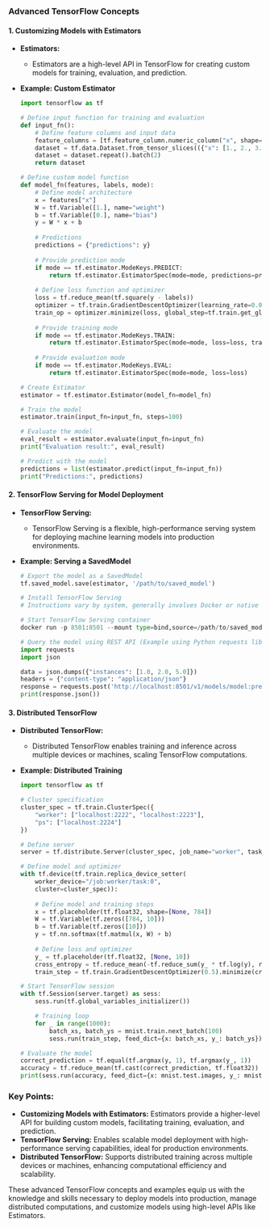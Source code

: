 ### Advanced TensorFlow Concepts

#### 1. Customizing Models with Estimators

- **Estimators:**
  - Estimators are a high-level API in TensorFlow for creating custom models for training, evaluation, and prediction.

- **Example: Custom Estimator**

  ```python
  import tensorflow as tf
  
  # Define input function for training and evaluation
  def input_fn():
      # Define feature columns and input data
      feature_columns = [tf.feature_column.numeric_column("x", shape=[1])]
      dataset = tf.data.Dataset.from_tensor_slices(({"x": [1., 2., 3., 4.]}, [0, -1, -2, -3]))
      dataset = dataset.repeat().batch(2)
      return dataset
  
  # Define custom model function
  def model_fn(features, labels, mode):
      # Define model architecture
      x = features["x"]
      W = tf.Variable([1.], name="weight")
      b = tf.Variable([0.], name="bias")
      y = W * x + b
      
      # Predictions
      predictions = {"predictions": y}
      
      # Provide prediction mode
      if mode == tf.estimator.ModeKeys.PREDICT:
          return tf.estimator.EstimatorSpec(mode=mode, predictions=predictions)
      
      # Define loss function and optimizer
      loss = tf.reduce_mean(tf.square(y - labels))
      optimizer = tf.train.GradientDescentOptimizer(learning_rate=0.01)
      train_op = optimizer.minimize(loss, global_step=tf.train.get_global_step())
      
      # Provide training mode
      if mode == tf.estimator.ModeKeys.TRAIN:
          return tf.estimator.EstimatorSpec(mode=mode, loss=loss, train_op=train_op)
      
      # Provide evaluation mode
      if mode == tf.estimator.ModeKeys.EVAL:
          return tf.estimator.EstimatorSpec(mode=mode, loss=loss)
  
  # Create Estimator
  estimator = tf.estimator.Estimator(model_fn=model_fn)
  
  # Train the model
  estimator.train(input_fn=input_fn, steps=100)
  
  # Evaluate the model
  eval_result = estimator.evaluate(input_fn=input_fn)
  print("Evaluation result:", eval_result)
  
  # Predict with the model
  predictions = list(estimator.predict(input_fn=input_fn))
  print("Predictions:", predictions)
  ```

#### 2. TensorFlow Serving for Model Deployment

- **TensorFlow Serving:**
  - TensorFlow Serving is a flexible, high-performance serving system for deploying machine learning models into production environments.

- **Example: Serving a SavedModel**

  ```python
  # Export the model as a SavedModel
  tf.saved_model.save(estimator, '/path/to/saved_model')
  
  # Install TensorFlow Serving
  # Instructions vary by system, generally involves Docker or native installation
  
  # Start TensorFlow Serving container
  docker run -p 8501:8501 --mount type=bind,source=/path/to/saved_model,target=/models/model -e MODEL_NAME=model -t tensorflow/serving
  
  # Query the model using REST API (Example using Python requests library)
  import requests
  import json
  
  data = json.dumps({"instances": [1.0, 2.0, 5.0]})
  headers = {"content-type": "application/json"}
  response = requests.post('http://localhost:8501/v1/models/model:predict', data=data, headers=headers)
  print(response.json())
  ```

#### 3. Distributed TensorFlow

- **Distributed TensorFlow:**
  - Distributed TensorFlow enables training and inference across multiple devices or machines, scaling TensorFlow computations.

- **Example: Distributed Training**

  ```python
  import tensorflow as tf
  
  # Cluster specification
  cluster_spec = tf.train.ClusterSpec({
      "worker": ["localhost:2222", "localhost:2223"],
      "ps": ["localhost:2224"]
  })
  
  # Define server
  server = tf.distribute.Server(cluster_spec, job_name="worker", task_index=0)
  
  # Define model and optimizer
  with tf.device(tf.train.replica_device_setter(
      worker_device="/job:worker/task:0",
      cluster=cluster_spec)):
      
      # Define model and training steps
      x = tf.placeholder(tf.float32, shape=[None, 784])
      W = tf.Variable(tf.zeros([784, 10]))
      b = tf.Variable(tf.zeros([10]))
      y = tf.nn.softmax(tf.matmul(x, W) + b)
      
      # Define loss and optimizer
      y_ = tf.placeholder(tf.float32, [None, 10])
      cross_entropy = tf.reduce_mean(-tf.reduce_sum(y_ * tf.log(y), reduction_indices=[1]))
      train_step = tf.train.GradientDescentOptimizer(0.5).minimize(cross_entropy)
  
  # Start TensorFlow session
  with tf.Session(server.target) as sess:
      sess.run(tf.global_variables_initializer())
  
      # Training loop
      for _ in range(1000):
          batch_xs, batch_ys = mnist.train.next_batch(100)
          sess.run(train_step, feed_dict={x: batch_xs, y_: batch_ys})
  
  # Evaluate the model
  correct_prediction = tf.equal(tf.argmax(y, 1), tf.argmax(y_, 1))
  accuracy = tf.reduce_mean(tf.cast(correct_prediction, tf.float32))
  print(sess.run(accuracy, feed_dict={x: mnist.test.images, y_: mnist.test.labels}))
  ```

### Key Points:
- **Customizing Models with Estimators:** Estimators provide a higher-level API for building custom models, facilitating training, evaluation, and prediction.
- **TensorFlow Serving:** Enables scalable model deployment with high-performance serving capabilities, ideal for production environments.
- **Distributed TensorFlow:** Supports distributed training across multiple devices or machines, enhancing computational efficiency and scalability.

These advanced TensorFlow concepts and examples equip us with the knowledge and skills necessary to deploy models into production, manage distributed computations, and customize models using high-level APIs like Estimators.